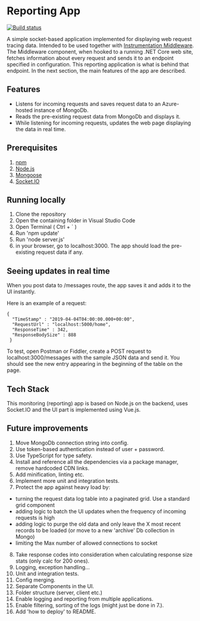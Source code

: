 # Reporting App

[![Build status](https://ci.appveyor.com/api/projects/status/drra1gtp1r2tqp1q?svg=true)](https://ci.appveyor.com/project/w0lya/instrumentation-monitoring)

A simple socket-based application implemented for displaying web request tracing data.
Intended to be used together with [Instrumentation Middleware](https://github.com/w0lya/DotnetInstrumentation).
The Middleware component, when hooked to a running .NET Core web site, fetches information about every request and sends it to an endpoint specified in configuration. This reporting application is what is behind that endpoint. In the next section, the main features of the app are described.

## Features
- Listens for incoming requests and saves request data to an Azure-hosted instance of MongoDb.
- Reads the pre-existing request data from MongoDb and displays it.
- While listening for incoming requests, updates the web page displaying the data in real time.

## Prerequisites
1. [npm](https://www.npmjs.com/get-npm)
2. [Node.js](https://nodejs.org/en/download/)
3. [Mongoose](https://www.npmjs.com/package/mongoose)
4. [Socket.IO](https://www.npmjs.com/package/socket.io)

## Running locally
1. Clone the repository
2. Open the containing folder in Visual Studio Code
3. Open Terminal ( Ctrl + ` )
4. Run 'npm update'
5. Run 'node server.js'
6. in your browser, go to localhost:3000. The app should load the pre-existing request data if any.

## Seeing updates in real time

When you post data to /messages route, the app saves it and adds it to the UI instantly.

Here is an example of a request:
```
{
  "TimeStamp" : "2019-04-04T04:00:00.000+00:00",  
  "RequestUrl" : "localhost:5000/home", 
  "ResponseTime" : 342,
  "ResponseBodySize" : 888
 }
 ```
To test, open Postman or Fiddler, create a POST request to localhost:3000/messages with the sample JSON data and send it. You should see the new entry appearing in the beginning of the table on the page.

## Tech Stack
This monitoring (reporting) app is based on Node.js on the backend, uses Socket.IO and the UI part is implemented using Vue.js.

## Future improvements
1. Move MongoDb connection string into config.
2. Use token-based authentication instead of user + password.
3. Use TypeScript for type safety.
4. Install and reference all the dependencies via a package manager, remove hardcoded CDN links.
5. Add minification, linting etc.
6. Implement more unit and integration tests.
7. Protect the app against heavy load by:
  - turning the request data log table into a paginated grid. Use a standard grid component
  - adding logic to batch the UI updates when the frequency of incoming requests is high
  - adding logic to purge the old data and only leave the X most recent records to be loaded (or move to a new 'archive' Db collection in Mongo)
  - limiting the Max number of allowed connections to socket
8. Take response codes into consideration when calculating response size stats (only calc for 200 ones).
9. Logging, exception handling...
10. Unit and integration tests.
10. Config merging.
11. Separate Components in the UI.
12. Folder structure (server, client etc.)
13. Enable logging and reporting from multiple applications.
14. Enable filtering, sorting of the logs (might just be done in 7.).
15. Add 'how to deploy' to README.


 
